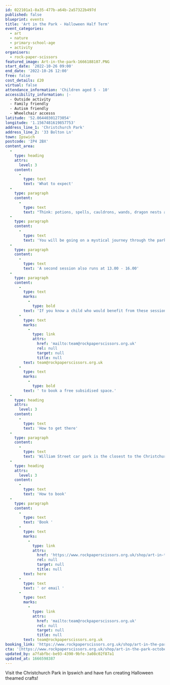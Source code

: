 ```yaml
---
id: 022101a1-8a35-477b-a64b-2a57322b497d
published: false
blueprint: events
title: 'Art in the Park - Halloween Half Term'
event_categories:
  - art
  - nature
  - primary-school-age
  - activity
organisers:
  - rock-paper-scissors
featured_image: Art-in-the-park-1666188107.PNG
start_date: '2022-10-26 09:00'
end_date: '2022-10-26 12:00'
free: false
cost_details: £20
virtual: false
attendance_information: 'Children aged 5 - 10'
accessibility_information: |-
  - Outside activity 
  - Family friendly
  - Autism friendly
  - Wheelchair accesss
latitude: '52.06440301273054'
longitude: '1.1567481619857753'
address_line_1: 'Christchurch Park'
address_line_2: '33 Bolton Ln'
town: Ipswich
postcode: 'IP4 2BX'
content_area:
  -
    type: heading
    attrs:
      level: 3
    content:
      -
        type: text
        text: 'What to expect'
  -
    type: paragraph
    content:
      -
        type: text
        text: "Think: potions, spells, cauldrons, wands, dragon nests and den building!\_"
  -
    type: paragraph
    content:
      -
        type: text
        text: 'You will be going on a mystical journey through the park creating your own spooky themed creatures and creations. There will be lots to take home but some art will be left behind in nature to be appreciated by anyone who happens to pass by.'
  -
    type: paragraph
    content:
      -
        type: text
        text: 'A second session also runs at 13.00 - 16.00'
  -
    type: paragraph
    content:
      -
        type: text
        marks:
          -
            type: bold
        text: 'If you know a child who would benefit from these sessions but may have a financial barrier, please email '
      -
        type: text
        marks:
          -
            type: link
            attrs:
              href: 'mailto:team@rockpaperscissors.org.uk'
              rel: null
              target: null
              title: null
        text: team@rockpaperscissors.org.uk
      -
        type: text
        marks:
          -
            type: bold
        text: ' to book a free subsidised space.'
  -
    type: heading
    attrs:
      level: 3
    content:
      -
        type: text
        text: 'How to get there'
  -
    type: paragraph
    content:
      -
        type: text
        text: 'William Street car park is the closest to the Christchurch Mansion which is the meeting point of this event. There also is a Tower Ramparts bus stop located on Crown St which is only a 5 minute walk from the meeting point.'
  -
    type: heading
    attrs:
      level: 3
    content:
      -
        type: text
        text: 'How to book'
  -
    type: paragraph
    content:
      -
        type: text
        text: 'Book '
      -
        type: text
        marks:
          -
            type: link
            attrs:
              href: 'https://www.rockpaperscissors.org.uk/shop/art-in-the-park-october-half-term?mc_cid=cc211f7705&mc_eid=ca0a6866ce'
              rel: null
              target: null
              title: null
        text: here
      -
        type: text
        text: ' or email '
      -
        type: text
        marks:
          -
            type: link
            attrs:
              href: 'mailto:team@rockpaperscissors.org.uk'
              rel: null
              target: null
              title: null
        text: team@rockpaperscissors.org.uk
booking_link: 'https://www.rockpaperscissors.org.uk/shop/art-in-the-park-october-half-term?mc_cid=cc211f7705&mc_eid=ca0a6866ce'
cta: '[https://www.rockpaperscissors.org.uk/shop/art-in-the-park-october-half-term?mc_cid=cc211f7705&mc_eid=ca0a6866ce](https://www.rockpaperscissors.org.uk/shop/art-in-the-park-october-half-term?mc_cid=cc211f7705&mc_eid=ca0a6866ce)'
updated_by: a7fabfbc-be93-4390-9bfe-3a08c02f87a1
updated_at: 1666598387
---
```

Visit the Christchurch Park in Ipswich and have fun creating Halloween theamed crafts!